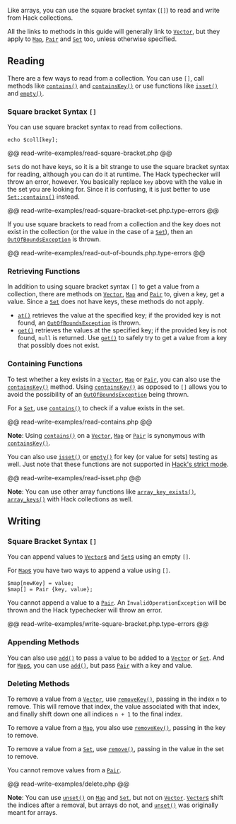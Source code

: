 Like arrays, you can use the square bracket syntax (`[]`) to read and write from Hack collections. 

All the links to methods in this guide will generally link to [`Vector`](/hack/reference/class/Vector/), but they apply to [`Map`](/hack/reference/class/Map/), [`Pair`](/hack/reference/class/Pair/) and [`Set`](/hack/reference/class/Set/) too, unless otherwise specified.

## Reading

There are a few ways to read from a collection. You can use `[]`, call methods like [`contains()`](/hack/reference/class/Vector/contains/) and [`containsKey()`](/hack/reference/class/Vector/containsKey/) or use functions like [`isset()`](http://php.net/manual/en/function.isset.php) and [`empty()`](http://php.net/manual/en/function.empty.php).

### Square bracket Syntax  `[]`

You can use square bracket syntax to read from collections.

```
echo $coll[key];
```

@@ read-write-examples/read-square-bracket.php @@

`Set`s do not have keys, so it is a bit strange to use the square bracket syntax for reading, although you can do it at runtime. The Hack typechecker will throw an error, however. You basically replace `key` above with the value in the set you are looking for. Since it is confusing, it is just better to use [`Set::contains()`](/hack/reference/class/Set/contains/) instead.

@@ read-write-examples/read-square-bracket-set.php.type-errors @@

If you use square brackets to read from a collection and the key does not exist in the collection (or the value in the case of a [`Set`](/hack/reference/class/Set/)), then an [`OutOfBoundsException`](http://php.net/manual/en/class.outofboundsexception.php) is thrown.

@@ read-write-examples/read-out-of-bounds.php.type-errors @@

### Retrieving Functions

In addition to using square bracket syntax `[]` to get a value from a collection, there are methods on [`Vector`](/hack/reference/class/Vector/), [`Map`](/hack/reference/class/Map/) and [`Pair`](/hack/reference/class/Pair/) to, given a key, get a value. Since a [`Set`](/hack/reference/class/Set/) does not have keys, these methods do not apply.

- [`at()`](/hack/reference/class/Vector/at/) retrieves the value at the specified key; if the provided key is not found, an [`OutOfBoundsException`](http://php.net/manual/en/class.outofboundsexception.php) is thrown.
- [`get()`](/hack/reference/class/Vector/get/) retrieves the values at the specified key; if the provided key is not found, `null` is returned. Use [`get()`](/hack/reference/class/Vector/get/) to safely try to get a value from a key that possibly does not exist.

### Containing Functions

To test whether a key exists in a [`Vector`](/hack/reference/class/Vector/), [`Map`](/hack/reference/class/Map/) or [`Pair`](/hack/reference/class/Pair/), you can also use the [`containsKey()`](/hack/reference/class/Vector/containsKey/) method. Using [`containsKey()`](/hack/reference/class/Vector/containsKey/) as opposed to `[]` allows you to avoid the possibility of an [`OutOfBoundsException`](http://php.net/manual/en/class.outofboundsexception.php) being thrown.

For a [`Set`](/hack/reference/class/Set/), use [`contains()`](/hack/reference/class/Set/contains/) to check if a value exists in the set.

@@ read-write-examples/read-contains.php @@

**Note**: Using [`contains()`](/hack/reference/class/Vector/contains/) on a [`Vector`](/hack/reference/class/Vector/), [`Map`](/hack/reference/class/Map/) or [`Pair`](/hack/reference/class/Pair/) is synonymous with [`containsKey()`](/hack/reference/class/Vector/containsKey/).

You can also use [`isset()`](http://php.net/manual/en/function.isset.php) or [`empty()`](http://php.net/manual/en/function.empty.php) for key (or value for sets) testing as well. Just note that these functions are not supported in [Hack's strict mode](../typechecker/modes.md).

@@ read-write-examples/read-isset.php @@

**Note**: You can use other array functions like [`array_key_exists()`](http://php.net/manual/en/function.array-key-exists.php), [`array_keys()`](http://php.net/manual/en/function.array-keys.php) with Hack collections as well.

## Writing

### Square Bracket Syntax `[]`

You can append values to [`Vector`s](/hack/reference/class/Vector/) and [`Set`s](/hack/reference/class/Set/) using an empty `[]`. 

For [`Map`s](/hack/reference/class/Map/) you have two ways to append a value using `[]`. 

```
$map[newKey] = value;
$map[] = Pair {key, value};
```

You cannot append a value to a [`Pair`](/hack/reference/class/Pair/). An `InvalidOperationException` will be thrown and the Hack typechecker will throw an error.

@@ read-write-examples/write-square-bracket.php.type-errors @@

### Appending Methods

You can also use [`add()`](/hack/reference/class/Vector/add/) to pass a value to be added to a [`Vector`](/hack/reference/class/Vector/) or [`Set`](/hack/reference/class/Set/). And for [`Map`s](/hack/reference/class/Map/), you can use [`add()`](/hack/reference/class/Map/add/), but pass [`Pair`](/hack/reference/class/Pair/) with a key and value.

### Deleting Methods

To remove a value from a [`Vector`](/hack/reference/class/Vector/), use [`removeKey()`](/hack/reference/class/Vector/removeKey/), passing in the index `n` to remove. This will remove that index, the value associated with that index, and finally shift down one all indices `n + 1` to the final index.

To remove a value from a [`Map`](/hack/reference/class/Map/), you also use [`removeKey()`](/hack/reference/class/Map/removeKey/), passing in the key to remove.

To remove a value from a [`Set`](/hack/reference/class/Set/), use [`remove()`](/hack/reference/class/Set/remove/), passing in the value in the set to remove.

You cannot remove values from a [`Pair`](/hack/reference/class/Pair/).

@@ read-write-examples/delete.php @@

**Note**: You can use [`unset()`](http://php.net/manual/en/function.unset.php) on [`Map`](/hack/reference/class/Map/) and [`Set`](/hack/reference/class/Set/), but not on [`Vector`](/hack/reference/class/Vector/). [`Vector`s](/hack/reference/class/Vector/) shift the indices after a removal, but arrays do not, and [`unset()`](http://php.net/manual/en/function.unset.php) was originally meant for arrays.
